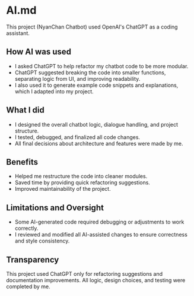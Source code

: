 # AI.md

This project (NyanChan Chatbot) used OpenAI's ChatGPT as a coding assistant.

## How AI was used
- I asked ChatGPT to help refactor my chatbot code to be more modular.
- ChatGPT suggested breaking the code into smaller functions, separating logic from UI, and improving readability.
- I also used it to generate example code snippets and explanations, which I adapted into my project.

## What I did
- I designed the overall chatbot logic, dialogue handling, and project structure.
- I tested, debugged, and finalized all code changes.
- All final decisions about architecture and features were made by me.

## Benefits
- Helped me restructure the code into cleaner modules.
- Saved time by providing quick refactoring suggestions.
- Improved maintainability of the project.

## Limitations and Oversight
- Some AI-generated code required debugging or adjustments to work correctly.
- I reviewed and modified all AI-assisted changes to ensure correctness and style consistency.

## Transparency
This project used ChatGPT only for refactoring suggestions and documentation improvements. All logic, design choices, and testing were completed by me.
